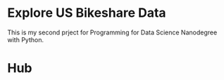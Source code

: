 # Explore US Bikeshare Data 
This is my second prject for Programming for Data Science Nanodegree with Python.

# Hub
